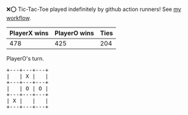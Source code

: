 :x::o: Tic-Tac-Toe played indefinitely by github action runners! See [my workflow](.github/workflows/play.yaml).

|PlayerX wins|PlayerO wins|Ties|
|-|-|-|
|478|425|204|

PlayerO's turn.

<pre>
+---+---+---+
|   | X |   |
+---+---+---+
|   | O | O |
+---+---+---+
| X |   |   |
+---+---+---+
</pre>